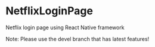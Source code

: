 # NetflixLoginPage
 Netflix login page using React Native framework

Note: Please use the devel branch that has latest features!
